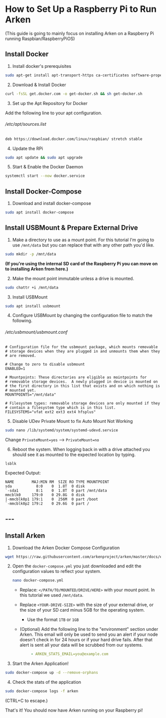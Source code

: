 # How to Set Up a Raspberry Pi to Run Arken

(This guide is going to mainly focus on installing Arken on a Raspberry Pi running Raspbian/RaspberryPiOS)

## Install Docker

1. Install docker's prerequisites

```bash
sudo apt-get install apt-transport-https ca-certificates software-properties-common -y
```

2. Download & Install Docker

```bash
curl -fsSL get.docker.com -o get-docker.sh && sh get-docker.sh
```

3. Set up the Apt Repository for Docker

Add the following line to your apt configuration.

###### /etc/apt/sources.list

```bash
deb https://download.docker.com/linux/raspbian/ stretch stable
```

4. Update the RPi

```bash
sudo apt update && sudo apt upgrade
```

5. Start & Enable the Docker Daemon

```bash
systemctl start --now docker.service
```

## Install Docker-Compose

1. Download and install docker-compose

```bash
sudo apt install docker-compose
```

## Install USBMount & Prepare External Drive

1. Make a directory to use as a mount point. For this tutorial I'm going to use `/mnt/data` but you can replace that with any other path you'd like.

```bash
sudo mkdir -p /mnt/data
```

**(If you're using the internal SD card of the Raspberry Pi you can move on to installing Arken from here.)**

2. Make the mount point immutable unless a drive is mounted.

```bash
sudo chattr +i /mnt/data
```

3. Install USBMount

```bash
sudo apt install usbmount
```

4. Configure USBMount by changing the configuration file to match the following.

###### /etc/usbmount/usbmount.conf

```roboconf
# Configuration file for the usbmount package, which mounts removable
# storage devices when they are plugged in and unmounts them when they
# are removed.

# Change to zero to disable usbmount
ENABLED=1

# Mountpoints: These directories are eligible as mointpoints for
# removable storage devices.  A newly plugged in device is mounted on
# the first directory in this list that exists and on which nothing is
# mounted yet.
MOUNTPOINTS="/mnt/data"

# Filesystem types: removable storage devices are only mounted if they
# contain a filesystem type which is in this list.
FILESYSTEMS="vfat ext2 ext3 ext4 hfsplus"
```

5. Disable UDev Private Mount to fix Auto Mount Not Working

```bash
sudo nano /lib/systemd/system/systemd-udevd.service
```

Change `PrivateMount=yes`  --> `PrivateMount=no`



6. Reboot the system. When logging back in with a drive attached you should see it as mounted to the expected location by typing.

```bash
lsblk
```

 Expected Output:

```
NAME        MAJ:MIN RM  SIZE RO TYPE MOUNTPOINT
sda           8:0    0  1.8T  0 disk 
`-sda1        8:1    0  1.8T  0 part /mnt/data
mmcblk0     179:0    0 29.8G  0 disk 
|-mmcblk0p1 179:1    0  256M  0 part /boot
`-mmcblk0p2 179:2    0 29.6G  0 part /
```

## ---

## Install Arken

1. Download the Arken Docker Compose Configuration

```bash
wget https://raw.githubusercontent.com/arkenproject/arken/master/docs/examples/docker-compose.yml
```

2. Open the `docker-compose.yml` you just downloaded and edit the configuration values to reflect your system. 
   
   ```bash
   nano docker-compose.yml
   ```
   
   - Replace: `</PATH/TO/MOUNTED/DRIVE/HERE>` with your mount point. In this tutorial we used `/mnt/data`.
   
   - Replace `<YOUR-DRIVE-SIZE>` with the size of your external drive, or the size of your SD card minus 5GB for the operating system.
     
     - Use the format `1TB` or  `1GB`
   
   - (Optional) Add the following line to the "environment" section under Arken. This email will only be used to send you an alert if your node doesn't check in for 24 hours or if your hard drive fails. After that alert is sent all your data will be scrubbed from our systems.
     
     ```yaml
          - ARKEN_STATS_EMAIL=you@example.com
     ```

3. Start the Arken Application!

```bash
sudo docker-compose up -d --remove-orphans
```

4. Check the stats of the application

```bash
sudo docker-compose logs -f arken
```

(CTRL+C to escape.)

That's it! You should now have Arken running on your Raspberry pi!
